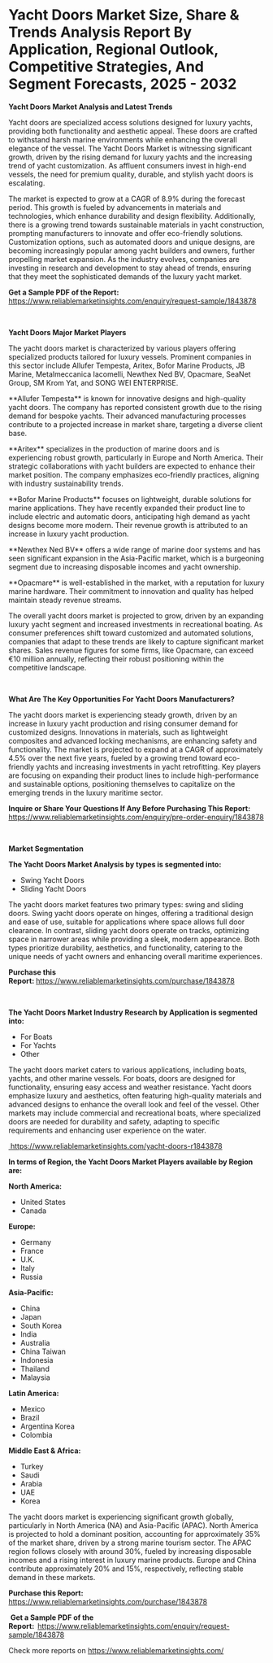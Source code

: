 <p><h1>Yacht Doors Market Size, Share & Trends Analysis Report By Application, Regional Outlook, Competitive Strategies, And Segment Forecasts, 2025 - 2032</h1></p><p><strong>Yacht Doors Market Analysis and Latest Trends</strong></p>
<p><p>Yacht doors are specialized access solutions designed for luxury yachts, providing both functionality and aesthetic appeal. These doors are crafted to withstand harsh marine environments while enhancing the overall elegance of the vessel. The Yacht Doors Market is witnessing significant growth, driven by the rising demand for luxury yachts and the increasing trend of yacht customization. As affluent consumers invest in high-end vessels, the need for premium quality, durable, and stylish yacht doors is escalating.</p><p>The market is expected to grow at a CAGR of 8.9% during the forecast period. This growth is fueled by advancements in materials and technologies, which enhance durability and design flexibility. Additionally, there is a growing trend towards sustainable materials in yacht construction, prompting manufacturers to innovate and offer eco-friendly solutions. Customization options, such as automated doors and unique designs, are becoming increasingly popular among yacht builders and owners, further propelling market expansion. As the industry evolves, companies are investing in research and development to stay ahead of trends, ensuring that they meet the sophisticated demands of the luxury yacht market.</p></p>
<p><strong>Get a Sample PDF of the Report:&nbsp;</strong> <a href="https://www.reliablemarketinsights.com/enquiry/request-sample/1843878?utm_campaign=2210&utm_medium=2&utm_source=Github&utm_content=ia&utm_term=09042025&utm_id=yacht-doors">https://www.reliablemarketinsights.com/enquiry/request-sample/1843878</a></p>
<p>&nbsp;</p>
<p><strong>Yacht Doors Major Market Players</strong></p>
<p><p>The yacht doors market is characterized by various players offering specialized products tailored for luxury vessels. Prominent companies in this sector include Allufer Tempesta, Aritex, Bofor Marine Products, JB Marine, Metalmeccanica Iacomelli, Newthex Ned BV, Opacmare, SeaNet Group, SM Krom Yat, and SONG WEI ENTERPRISE.</p><p>**Allufer Tempesta** is known for innovative designs and high-quality yacht doors. The company has reported consistent growth due to the rising demand for bespoke yachts. Their advanced manufacturing processes contribute to a projected increase in market share, targeting a diverse client base.</p><p>**Aritex** specializes in the production of marine doors and is experiencing robust growth, particularly in Europe and North America. Their strategic collaborations with yacht builders are expected to enhance their market position. The company emphasizes eco-friendly practices, aligning with industry sustainability trends.</p><p>**Bofor Marine Products** focuses on lightweight, durable solutions for marine applications. They have recently expanded their product line to include electric and automatic doors, anticipating high demand as yacht designs become more modern. Their revenue growth is attributed to an increase in luxury yacht production.</p><p>**Newthex Ned BV** offers a wide range of marine door systems and has seen significant expansion in the Asia-Pacific market, which is a burgeoning segment due to increasing disposable incomes and yacht ownership.</p><p>**Opacmare** is well-established in the market, with a reputation for luxury marine hardware. Their commitment to innovation and quality has helped maintain steady revenue streams.</p><p>The overall yacht doors market is projected to grow, driven by an expanding luxury yacht segment and increased investments in recreational boating. As consumer preferences shift toward customized and automated solutions, companies that adapt to these trends are likely to capture significant market shares. Sales revenue figures for some firms, like Opacmare, can exceed €10 million annually, reflecting their robust positioning within the competitive landscape.</p></p>
<p>&nbsp;</p>
<p><strong>What Are The Key Opportunities For Yacht Doors Manufacturers?</strong></p>
<p><p>The yacht doors market is experiencing steady growth, driven by an increase in luxury yacht production and rising consumer demand for customized designs. Innovations in materials, such as lightweight composites and advanced locking mechanisms, are enhancing safety and functionality. The market is projected to expand at a CAGR of approximately 4.5% over the next five years, fueled by a growing trend toward eco-friendly yachts and increasing investments in yacht retrofitting. Key players are focusing on expanding their product lines to include high-performance and sustainable options, positioning themselves to capitalize on the emerging trends in the luxury maritime sector.</p></p>
<p><strong>Inquire or Share Your Questions If Any Before Purchasing This Report:</strong> <a href="https://www.reliablemarketinsights.com/enquiry/pre-order-enquiry/1843878?utm_campaign=2210&utm_medium=2&utm_source=Github&utm_content=ia&utm_term=09042025&utm_id=yacht-doors">https://www.reliablemarketinsights.com/enquiry/pre-order-enquiry/1843878</a></p>
<p>&nbsp;</p>
<p><strong>Market Segmentation</strong></p>
<p><strong>The Yacht Doors Market Analysis by types is segmented into:</strong></p>
<p><ul><li>Swing Yacht Doors</li><li>Sliding Yacht Doors</li></ul></p>
<p><p>The yacht doors market features two primary types: swing and sliding doors. Swing yacht doors operate on hinges, offering a traditional design and ease of use, suitable for applications where space allows full door clearance. In contrast, sliding yacht doors operate on tracks, optimizing space in narrower areas while providing a sleek, modern appearance. Both types prioritize durability, aesthetics, and functionality, catering to the unique needs of yacht owners and enhancing overall maritime experiences.</p></p>
<p><strong>Purchase this Report:&nbsp;</strong><a href="https://www.reliablemarketinsights.com/purchase/1843878?utm_campaign=2210&utm_medium=2&utm_source=Github&utm_content=ia&utm_term=09042025&utm_id=yacht-doors">https://www.reliablemarketinsights.com/purchase/1843878</a></p>
<p>&nbsp;</p>
<p><strong>The Yacht Doors Market Industry Research by Application is segmented into:</strong></p>
<p><ul><li>For Boats</li><li>For Yachts</li><li>Other</li></ul></p>
<p><p>The yacht doors market caters to various applications, including boats, yachts, and other marine vessels. For boats, doors are designed for functionality, ensuring easy access and weather resistance. Yacht doors emphasize luxury and aesthetics, often featuring high-quality materials and advanced designs to enhance the overall look and feel of the vessel. Other markets may include commercial and recreational boats, where specialized doors are needed for durability and safety, adapting to specific requirements and enhancing user experience on the water.</p></p>
<p><a href="https://www.reliablemarketinsights.com/yacht-doors-r1843878?utm_campaign=2210&utm_medium=2&utm_source=Github&utm_content=ia&utm_term=09042025&utm_id=yacht-doors">&nbsp;https://www.reliablemarketinsights.com/yacht-doors-r1843878</a></p>
<p><strong>In terms of Region, the Yacht Doors Market Players available by Region are:</strong></p>
<p>
    <p> <strong> North America: </strong>
        <ul>
            <li>United States</li>
            <li>Canada</li>
        </ul>
        </p> 
    <p> <strong> Europe: </strong>
        <ul>
            <li>Germany</li>
            <li>France</li>
            <li>U.K.</li>
            <li>Italy</li>
            <li>Russia</li>
        </ul>
        </p> 
    <p> <strong> Asia-Pacific: </strong>
        <ul>
            <li>China</li>
            <li>Japan</li>
            <li>South Korea</li>
            <li>India</li>
            <li>Australia</li>
            <li>China Taiwan</li>
            <li>Indonesia</li>
            <li>Thailand</li>
            <li>Malaysia</li>
        </ul>
        </p> 
    <p> <strong> Latin America: </strong>
        <ul>
            <li>Mexico</li>
            <li>Brazil</li>
            <li>Argentina Korea</li>
            <li>Colombia</li>
        </ul>
        </p> 
    <p> <strong> Middle East & Africa: </strong>
        <ul>
            <li>Turkey</li>
            <li>Saudi</li>
            <li>Arabia</li>
            <li>UAE</li>
            <li>Korea</li>
        </ul>
    </p>
    </p>
<p><p>The yacht doors market is experiencing significant growth globally, particularly in North America (NA) and Asia-Pacific (APAC). North America is projected to hold a dominant position, accounting for approximately 35% of the market share, driven by a strong marine tourism sector. The APAC region follows closely with around 30%, fueled by increasing disposable incomes and a rising interest in luxury marine products. Europe and China contribute approximately 20% and 15%, respectively, reflecting stable demand in these markets.</p></p>
<p><strong>Purchase this Report: </strong><a href="https://www.reliablemarketinsights.com/purchase/1843878?utm_campaign=2210&utm_medium=2&utm_source=Github&utm_content=ia&utm_term=09042025&utm_id=yacht-doors">https://www.reliablemarketinsights.com/purchase/1843878</a></p>
<p>&nbsp;<strong>Get a Sample PDF of the Report:&nbsp;&nbsp;</strong><a href="https://www.reliablemarketinsights.com/enquiry/request-sample/1843878?utm_campaign=2210&utm_medium=2&utm_source=Github&utm_content=ia&utm_term=09042025&utm_id=yacht-doors">https://www.reliablemarketinsights.com/enquiry/request-sample/1843878</a></p>
<p><strong></strong></p>
<p>Check more reports on <a href="https://www.reliablemarketinsights.com/?utm_campaign=2210&utm_medium=2&utm_source=Github&utm_content=ia&utm_term=09042025&utm_id=yacht-doors">https://www.reliablemarketinsights.com/</a></p>